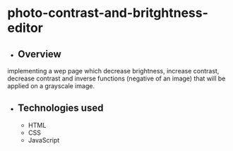 # photo-contrast-and-britghtness-editor
+ ## Overview
implementing a wep page which decrease brightness, increase contrast, decrease contrast and 
inverse functions (negative of an image) that will be applied on a grayscale image. 

+ ## Technologies used
   + HTML
   + CSS
   + JavaScript

